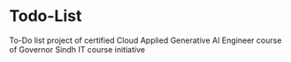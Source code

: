 # Todo-List
To-Do list project of certified Cloud Applied Generative AI Engineer course of Governor Sindh IT course initiative
